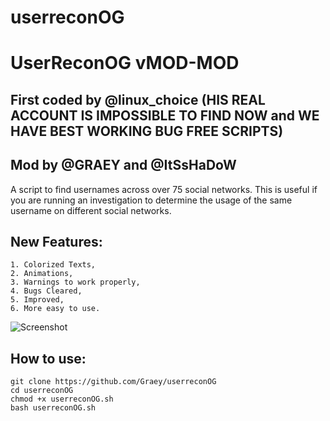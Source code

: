 # userreconOG
# UserReconOG vMOD-MOD
## First coded by @linux_choice (HIS REAL ACCOUNT IS IMPOSSIBLE TO FIND NOW and WE HAVE BEST WORKING BUG FREE SCRIPTS)
## Mod by @GRAEY and @ItSsHaDoW

A script to find usernames across over 75 social networks. This is useful if you are running an investigation to determine the usage of the same username on different social networks.
## New Features:
```
1. Colorized Texts,
2. Animations,
3. Warnings to work properly,
4. Bugs Cleared,
5. Improved,
6. More easy to use.
```
![Screenshot]()
## How to use:
```
git clone https://github.com/Graey/userreconOG
cd userreconOG
chmod +x userreconOG.sh
bash userreconOG.sh
```

